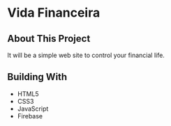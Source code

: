 # Vida Financeira

## About This Project
It will be a simple web site to control your financial life.

## Building With
 - HTML5
 - CSS3
 - JavaScript
 - Firebase
